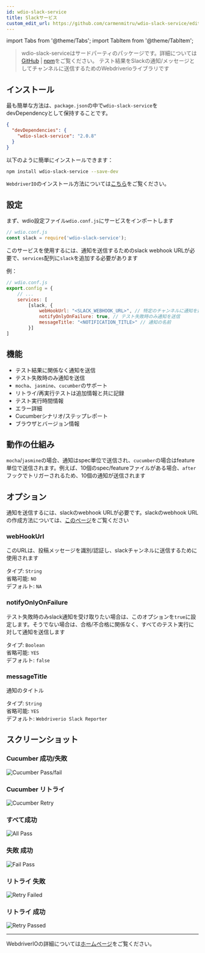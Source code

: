 ```yaml
---
id: wdio-slack-service
title: Slackサービス
custom_edit_url: https://github.com/carmenmitru/wdio-slack-service/edit/master/README.md
---
```


import Tabs from '@theme/Tabs';
import TabItem from '@theme/TabItem';

> wdio-slack-serviceはサードパーティのパッケージです。詳細については[GitHub](https://github.com/carmenmitru/wdio-slack-service) | [npm](https://www.npmjs.com/package/wdio-slack-service)をご覧ください。
テスト結果をSlackの通知/メッセージとしてチャンネルに送信するためのWebdriverioライブラリです

## インストール

最も簡単な方法は、`package.json`の中で`wdio-slack-service`をdevDependencyとして保持することです。

```json
{
  "devDependencies": {
    "wdio-slack-service": "2.0.8"
  }
}
```

以下のように簡単にインストールできます：

```bash
npm install wdio-slack-service --save-dev
```

`WebdriverIO`のインストール方法については[こちら](https://webdriver.io/docs/gettingstarted.html)をご覧ください。

## 設定

まず、wdio設定ファイル`wdio.conf.js`にサービスをインポートします

```js
// wdio.conf.js
const slack = require('wdio-slack-service');
```

このサービスを使用するには、通知を送信するためのslack webhook URLが必要で、`services`配列に`slack`を追加する必要があります

例：

```js
// wdio.conf.js
export.config = {
    // ...
    services: [
        [slack, {
            webHookUrl: "<SLACK_WEBHOOK_URL>", // 特定のチャンネルに通知を投稿するために使用されます
            notifyOnlyOnFailure: true, // テスト失敗時のみ通知を送信
            messageTitle: "<NOTIFICATION_TITLE>" // 通知の名前
        }]
]
```
## 機能

- テスト結果に関係なく通知を送信
- テスト失敗時のみ通知を送信
- `mocha`、`jasmine`、`cucumber`のサポート
- リトライ/再実行テストは追加情報と共に記録
- テスト実行時間情報
- エラー詳細
- Cucumberシナリオ/ステップレポート
- ブラウザとバージョン情報

## 動作の仕組み
`mocha`/`jasmine`の場合、通知はspec単位で送信され、`cucumber`の場合はfeature単位で送信されます。例えば、10個のspec/featureファイルがある場合、`after`フックでトリガーされるため、10個の通知が送信されます

## オプション

通知を送信するには、slackのwebhook URLが必要です。slackのwebhook URLの作成方法については、[このページ](https://api.slack.com/messaging/webhooks)をご覧ください

### webHookUrl

このURLは、投稿メッセージを識別/認証し、slackチャンネルに送信するために使用されます

タイプ: `String` <br/>
省略可能: `NO` <br/>
デフォルト: `NA`

### notifyOnlyOnFailure

テスト失敗時のみslack通知を受け取りたい場合は、このオプションを`true`に設定します。そうでない場合は、合格/不合格に関係なく、すべてのテスト実行に対して通知を送信します

タイプ: `Boolean` <br/>
省略可能: `YES` <br/>
デフォルト: `false`

### messageTitle

通知のタイトル

タイプ: `String` <br/>
省略可能: `YES` <br/>
デフォルト: `Webdriverio Slack Reporter`

## スクリーンショット

### Cucumber 成功/失敗

![Cucumber Pass/fail](https://github.com/carmenmitru/wdio-slack-service/blob/master//assets/Cucumber.PNG)

### Cucumber リトライ

![Cucumber Retry](https://github.com/carmenmitru/wdio-slack-service/blob/master//assets/Cucumberretry.PNG)

### すべて成功

![All Pass](https://github.com/carmenmitru/wdio-slack-service/blob/master//assets/allpass.PNG)

### 失敗 成功

![Fail Pass](https://github.com/carmenmitru/wdio-slack-service/blob/master//assets/failpass.PNG)

### リトライ 失敗

![Retry Failed](https://github.com/carmenmitru/wdio-slack-service/blob/master//assets/retryfail.PNG)

### リトライ 成功

![Retry Passed](https://github.com/carmenmitru/wdio-slack-service/blob/master//assets/retrypassed.PNG)

---

WebdriverIOの詳細については[ホームページ](https://webdriver.io)をご覧ください。